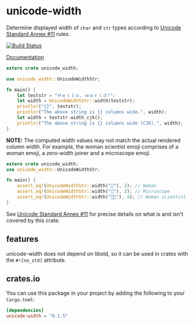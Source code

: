# unicode-width

Determine displayed width of `char` and `str` types according to
[Unicode Standard Annex #11][UAX11] rules.

[UAX11]: (http://www.unicode.org/reports/tr11/)

[![Build Status](https://travis-ci.org/unicode-rs/unicode-width.svg)](https://travis-ci.org/unicode-rs/unicode-width)

[Documentation](https://unicode-rs.github.io/unicode-width/unicode_width/index.html)

```rust
extern crate unicode_width;

use unicode_width::UnicodeWidthStr;

fn main() {
    let teststr = "Ｈｅｌｌｏ, ｗｏｒｌｄ!";
    let width = UnicodeWidthStr::width(teststr);
    println!("{}", teststr);
    println!("The above string is {} columns wide.", width);
    let width = teststr.width_cjk();
    println!("The above string is {} columns wide (CJK).", width);
}
```

**NOTE:** The computed width values may not match the actual rendered column
width. For example, the woman scientist emoji comprises of a woman emoji, a
zero-width joiner and a microscope emoji.

```rust
extern crate unicode_width;
use unicode_width::UnicodeWidthStr;

fn main() {
    assert_eq!(UnicodeWidthStr::width("👩"), 2); // Woman
    assert_eq!(UnicodeWidthStr::width("🔬"), 2); // Microscope
    assert_eq!(UnicodeWidthStr::width("👩‍🔬"), 4); // Woman scientist
}
```

See [Unicode Standard Annex #11](UAX11) for precise details on what is and isn't
covered by this crate.

## features

unicode-width does not depend on libstd, so it can be used in crates
with the `#![no_std]` attribute.

## crates.io

You can use this package in your project by adding the following
to your `Cargo.toml`:

```toml
[dependencies]
unicode-width = "0.1.5"
```
